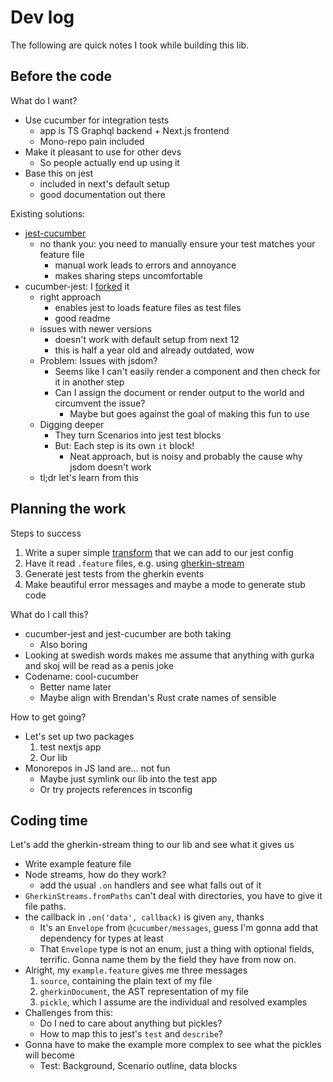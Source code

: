 # Dev log

The following are quick notes I took while building this lib.

## Before the code

What do I want?
- Use cucumber for integration tests
  - app is TS Graphql backend + Next.js frontend
  - Mono-repo pain included
- Make it pleasant to use for other devs
  - So people actually end up using it
- Base this on jest
  - included in next's default setup
  - good documentation out there

Existing solutions:
- [jest-cucumber](https://github.com/bencompton/jest-cucumber)
  - no thank you: you need to manually ensure your test matches your feature file
    - manual work leads to errors and annoyance
    - makes sharing steps uncomfortable
- cucumber-jest: I [forked](https://github.com/technocreatives/cucumber-jest) it
  - right approach
    - enables jest to loads feature files as test files
    - good readme
  - issues with newer versions
    - doesn't work with default setup from next 12
    - this is half a year old and already outdated, wow
  - Problem: Issues with jsdom?
    - Seems like I can't easily render a component and then check for it in another step
    - Can I assign the document or render output to the world and circumvent the issue?
      - Maybe but goes against the goal of making this fun to use
  - Digging deeper
    - They turn Scenarios into jest test blocks
    - But: Each step is its own `it` block!
      - Neat approach, but is noisy and probably the cause why jsdom doesn't work
  - tl;dr let's learn from this

## Planning the work

Steps to success
1. Write a super simple [transform](https://jestjs.io/docs/code-transformation) that we can add to our jest config
2. Have it read `.feature` files, e.g. using [gherkin-stream](https://www.npmjs.com/package/@cucumber/gherkin-streams)
3. Generate jest tests from the gherkin events
4. Make beautiful error messages and maybe a mode to generate stub code

What do I call this?
- cucumber-jest and jest-cucumber are both taking
  - Also boring
- Looking at swedish words makes me assume that anything with gurka and skoj will be read as a penis joke
- Codename: cool-cucumber
  - Better name later
  - Maybe align with Brendan's Rust crate names of sensible

How to get going?
- Let's set up two packages
  1. test nextjs app
  2. Our lib
- Monorepos in JS land are… not fun
  - Maybe just symlink our lib into the test app
  - Or try projects references in tsconfig

## Coding time

Let's add the gherkin-stream thing to our lib and see what it gives us
- Write example feature file
- Node streams, how do they work?
  - add the usual `.on` handlers and see what falls out of it
- `GherkinStreams.fromPaths` can't deal with directories, you have to give it file paths.
- the callback in `.on('data', callback)` is given `any`, thanks
  - It's an `Envelope` from `@cucumber/messages`, guess I'm gonna add that dependency for types at least
  - That `Envelope` type is not an enum, just a thing with optional fields, terrific.
    Gonna name them by the field they have from now on.
- Alright, my `example.feature` gives me three messages
  1. `source`, containing the plain text of my file
  2. `gherkinDocument`, the AST representation of my file
  3. `pickle`, which I assume are the individual and resolved examples
- Challenges from this:
  - Do I ned to care about anything but pickles?
  - How to map this to jest's `test` and `describe`?
- Gonna have to make the example more complex to see what the pickles will become
  - Test: Background, Scenario outline, data blocks
